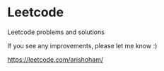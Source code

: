 # Leetcode

Leetcode problems and solutions

If you see any improvements, please let me know :)

https://leetcode.com/arishoham/